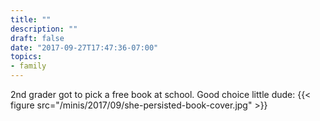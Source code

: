 ```yaml
---
title: ""
description: ""
draft: false
date: "2017-09-27T17:47:36-07:00"
topics: 
- family
---
```

2nd grader got to pick a free book at school. Good choice little dude: {{< figure src="/minis/2017/09/she-persisted-book-cover.jpg" >}}
